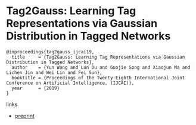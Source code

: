 # Tag2Gauss: Learning Tag Representations via Gaussian Distribution in Tagged Networks

```
@inproceedings{tag2gauss_ijcai19,
  title     = {Tag2Gauss: Learning Tag Representations via Gaussian Distribution in Tagged Networks},
  author    = {Yun Wang and Lun Du and Guojie Song and Xiaojun Ma and Lichen Jin and Wei Lin and Fei Sun},
  booktitle = {Proceedings of the Twenty-Eighth International Joint Conference on Artificial Intelligence, (IJCAI)},            
  year      = {2019}
}
```

links
- [preprint](http://ofey.me/papers/TCNE_IJCAI2019.pdf)
